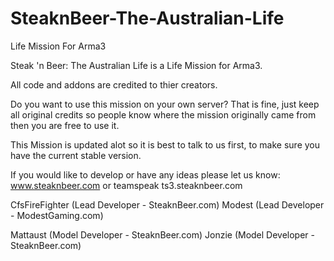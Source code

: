 # SteaknBeer-The-Australian-Life
Life Mission For Arma3

Steak 'n Beer: The Australian Life is a Life Mission for Arma3.

All code and addons are credited to thier creators.

Do you want to use this mission on your own server? That is fine, just keep all original credits so people know where the mission originally came from then you are free to use it.

This Mission is updated alot so it is best to talk to us first, to make sure you have the current stable version.

If you would like to develop or have any ideas please let us know: www.steaknbeer.com or teamspeak ts3.steaknbeer.com

CfsFireFighter (Lead Developer - SteaknBeer.com)
Modest (Lead Developer - ModestGaming.com)

Mattaust (Model Developer - SteaknBeer.com)
Jonzie (Model Developer - SteaknBeer.com)

